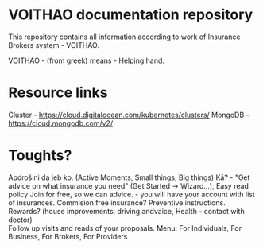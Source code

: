 # VOITHAO documentation repository

This repository contains all information according to work of Insurance Brokers system - VOITHAO.

VOITHAO - (from greek) means - Helping hand.

# Resource links

Cluster - https://cloud.digitalocean.com/kubernetes/clusters/
MongoDB - https://cloud.mongodb.com/v2/

# Toughts?

Apdrošini da jeb ko. (Active Moments, Small things, Big things)
Kā? - "Get advice on what insurance you need" (Get Started -> Wizard...), Easy read policy
Join for free, so we can advice. - you will have your account with list of insurances. 
Commision free insurance?
Preventive instructions. Rewards? (house improvements, driving andvaice, Health - contact with doctor)	
Follow up visits and reads of your proposals.
Menu: For Individuals, For Business, For Brokers, For Providers	

